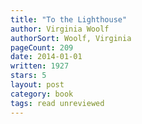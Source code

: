 ```yaml
---
title: "To the Lighthouse"
author: Virginia Woolf
authorSort: Woolf, Virginia
pageCount: 209
date: 2014-01-01
written: 1927
stars: 5
layout: post
category: book
tags: read unreviewed
---
```

